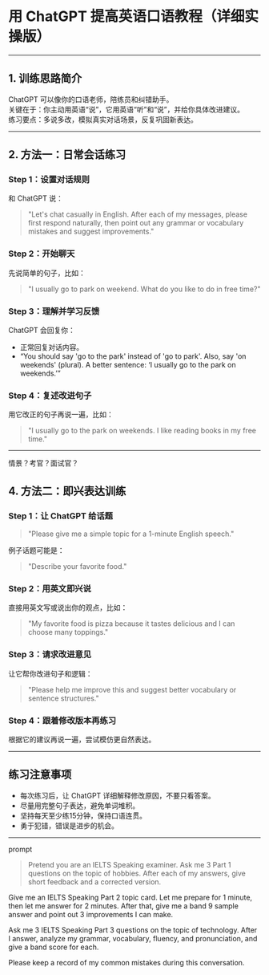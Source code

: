 # 用 ChatGPT 提高英语口语教程（详细实操版）

---

## 1. 训练思路简介

ChatGPT 可以像你的口语老师，陪练员和纠错助手。  
关键在于：你主动用英语“说”，它用英语“听”和“说”，并给你具体改进建议。  
练习要点：多说多改，模拟真实对话场景，反复巩固新表达。

---

## 2. 方法一：日常会话练习

### Step 1：设置对话规则  
和 ChatGPT 说：  
> "Let's chat casually in English. After each of my messages, please first respond naturally, then point out any grammar or vocabulary mistakes and suggest improvements."

### Step 2：开始聊天  
先说简单的句子，比如：  
> "I usually go to park on weekend. What do you like to do in free time?"

### Step 3：理解并学习反馈  
ChatGPT 会回复你：  
- 正常回复对话内容。  
- “You should say 'go to the park' instead of 'go to park'. Also, say 'on weekends' (plural). A better sentence: ‘I usually go to the park on weekends.’”  

### Step 4：复述改进句子  
用它改正的句子再说一遍，比如：  
> "I usually go to the park on weekends. I like reading books in my free time."

---

情景？考官？面试官？

## 4. 方法二：即兴表达训练

### Step 1：让 ChatGPT 给话题  
> "Please give me a simple topic for a 1-minute English speech."

例子话题可能是：  
> "Describe your favorite food."

### Step 2：用英文即兴说  
直接用英文写或说出你的观点，比如：  
> "My favorite food is pizza because it tastes delicious and I can choose many toppings."

### Step 3：请求改进意见  
让它帮你改进句子和逻辑：  
> "Please help me improve this and suggest better vocabulary or sentence structures."

### Step 4：跟着修改版本再练习  
根据它的建议再说一遍，尝试模仿更自然表达。

---


## 练习注意事项

- 每次练习后，让 ChatGPT 详细解释修改原因，不要只看答案。  
- 尽量用完整句子表达，避免单词堆积。  
- 坚持每天至少练15分钟，保持口语连贯。  
- 勇于犯错，错误是进步的机会。  

---

prompt

> Pretend you are an IELTS Speaking examiner. Ask me 3 Part 1 questions on the topic of hobbies. After each of my answers, give short feedback and a corrected version.

Give me an IELTS Speaking Part 2 topic card. Let me prepare for 1 minute, then let me answer for 2 minutes. After that, give me a band 9 sample answer and point out 3 improvements I can make.


Ask me 3 IELTS Speaking Part 3 questions on the topic of technology. After I answer, analyze my grammar, vocabulary, fluency, and pronunciation, and give a band score for each.

Please keep a record of my common mistakes during this conversation.
